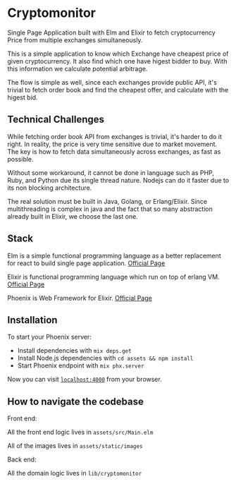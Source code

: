 # Cryptomonitor

Single Page Application built with Elm and Elixir to fetch cryptocurrency Price from multiple exchanges simultaneously.

This is a simple application to know which Exchange have cheapest price of given cryptocurrency. It also find which one have higest bidder to buy. With this information we calculate potential arbitrage.

The flow is simple as well, since each exchanges provide public API, it's trivial to fetch order book and find the cheapest offer, and calculate with the higest bid.


## Technical Challenges
While fetching order book API from exchanges is trivial, it's harder to do it right. In reality, the price is very time sensitive due to market movement. The key is how to fetch data simultaneously across exchanges, as fast as possible.

Without some workaround, it cannot be done in language such as PHP, Ruby, and Python due its single thread nature. Nodejs can do it faster due to its non blocking architecture.

The real solution must be built in Java, Golang, or Erlang/Elixir. Since multithreading is complex in java and the fact that so many abstraction already built in Elixir, we choose the last one.


## Stack

Elm is a simple functional programming language as a better replacement for react to build single page application. [Official Page](https://elm-lang.org/)

Elixir is functional programming language which run on top of erlang VM. 
[Official Page](https://elixir-lang.org/)

Phoenix is Web Framework for Elixir. [Official Page](https://phoenixframework.org/)


## Installation


To start your Phoenix server:

  * Install dependencies with `mix deps.get`
  * Install Node.js dependencies with `cd assets && npm install`
  * Start Phoenix endpoint with `mix phx.server`

Now you can visit [`localhost:4000`](http://localhost:4000) from your browser.

## How to navigate the codebase

<bold>Front end: </bold>

All the front end logic lives in `assets/src/Main.elm`

All of the images lives in `assets/static/images`

<bold>Back end: </bold>

All the domain logic lives in `lib/cryptomonitor`


